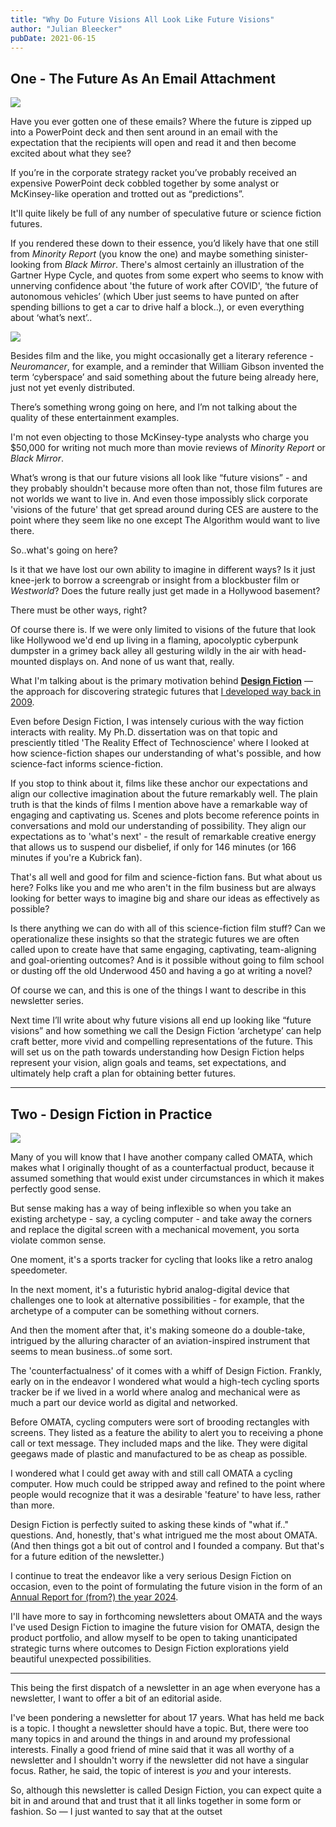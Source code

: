 ```yaml
---
title: "Why Do Future Visions All Look Like Future Visions"
author: "Julian Bleecker"
pubDate: 2021-06-15
---
```


## One - The Future As An Email Attachment

![](/bd-images/why-do-future-visions-all-look-like-future-visions/why-do-future-visions-all-look-like-future-visions_faa8053a-55d2-4713-b3b8-81d4c0e3604d.png) 


Have you ever gotten one of these emails? Where the future is zipped up into a PowerPoint deck and then sent around in an email with the expectation that the recipients will open and read it and then become excited about what they see? 

If you’re in the corporate strategy racket you’ve probably received an expensive PowerPoint deck cobbled together by some analyst or McKinsey-like operation and trotted out as “predictions”. 

It'll quite likely be full of any number of speculative future or science fiction futures.

If you rendered these down to their essence, you’d likely have that one still from *Minority Report* (you know the one) and maybe something sinister-looking from *Black Mirror*. There's almost certainly an illustration of the Gartner Hype Cycle, and quotes from some expert who seems to know with unnerving confidence about 'the future of work after COVID', ‘the future of autonomous vehicles’ (which Uber just seems to have punted on after spending billions to get a car to drive half a block..), or even everything about ‘what’s next’..

 ![](/bd-images/why-do-future-visions-all-look-like-future-visions/why-do-future-visions-all-look-like-future-visions_998090db-c4e5-40b5-8e77-27095052df62.png) 
 
Besides film and the like, you might occasionally get a literary reference - *Neuromancer*, for example, and a reminder that William Gibson invented the term ‘cyberspace’ and said something about the future being already here, just not yet evenly distributed.


There’s something wrong going on here, and I’m not talking about the quality of these entertainment examples.

I'm not even objecting to those McKinsey-type analysts who charge you $50,000 for writing not much more than movie reviews of *Minority Report* or *Black Mirror*.

What’s wrong is that our future visions all look like “future visions” - and they probably shouldn't because more often than not, those film futures are not worlds we want to live in. And even those impossibly slick corporate 'visions of the future' that get spread around during CES are austere to the point where they seem like no one except The Algorithm would want to live there.

So..what's going on here?

Is it that we have lost our own ability to imagine in different ways? Is it just knee-jerk to borrow a screengrab or insight from a blockbuster film or *Westworld*? Does the future really just get made in a Hollywood basement? 

There must be other ways, right?

Of course there is. If we were only limited to visions of the future that look like Hollywood we'd end up living in a flaming, apocolyptic cyberpunk dumpster in a grimey back alley all gesturing wildly in the air with head-mounted displays on. And none of us want that, really.

What I'm talking about is the primary motivation behind **[Design Fiction](https://blog.nearfuturelaboratory.com/category/design-fiction/)** — the approach for discovering strategic  futures that [I developed way back in 2009](https://blog.nearfuturelaboratory.com/2009/03/17/design-fiction-a-short-essay-on-design-science-fact-and-fiction/). 

Even before Design Fiction, I was intensely curious with the way fiction interacts with reality. My Ph.D. dissertation was on that topic and presciently titled 'The Reality Effect of Technoscience' where I looked at how science-fiction shapes our understanding of what's possible, and how science-fact informs science-fiction.

If you stop to think about it, films like these anchor our expectations and align our collective imagination about the future remarkably well. The plain truth is that the kinds of films I mention above have a remarkable way of engaging and captivating us. Scenes and plots become reference points in conversations and mold our understanding of possibility. They align our expectations as to 'what's next' - the result of remarkable creative energy that allows us to suspend our disbelief, if only for 146 minutes (or 166 minutes if you're a Kubrick fan).  

That's all well and good for film and science-fiction fans. But what about us here? Folks like you and me who aren't in the film business but are always looking for better ways to imagine big and share our ideas as effectively as possible?

Is there anything we can do with all of this science-fiction film stuff? Can we operationalize these insights so that the strategic futures we are often called upon to create have that same engaging, captivating, team-aligning and goal-orienting outcomes? And is it possible without going to film school or dusting off the old Underwood 450 and having a go at writing a novel?

Of course we can, and this is one of the things I want to describe in this newsletter series. 

Next time I’ll write about why future visions all end up looking like “future visions” and how something we call the Design Fiction ‘archetype’ can help craft better, more vivid and compelling representations of the future. This will set us on the path towards understanding how Design Fiction helps represent your vision, align goals and teams, set expectations, and ultimately help craft a plan for obtaining better futures.

***
## Two - Design Fiction in Practice

 ![](/bd-images/why-do-future-visions-all-look-like-future-visions/why-do-future-visions-all-look-like-future-visions_955466a3-7fb8-4f06-a232-ef5b67d16898.png) 
 

Many of you will know that I have another company called OMATA, which makes what I originally thought of as a counterfactual product, because it assumed something that would exist under circumstances in which it makes perfectly good sense. 

But sense making has a way of being inflexible so when you take an existing archetype - say, a cycling computer - and take away the corners and replace the digital screen with a mechanical movement, you sorta violate common sense.

One moment, it's a sports tracker for cycling that looks like a retro analog speedometer. 

In the next moment, it's a futuristic hybrid analog-digital device that challenges one to look at alternative possibilities - for example, that the archetype of a computer can be something without corners. 

And then the moment after that, it's making someone do a double-take, intrigued by the alluring character of an aviation-inspired instrument that seems to mean business..of some sort. 

The 'counterfactualness' of it comes with a whiff of Design Fiction. Frankly, early on in the endeavor I wondered what would a high-tech cycling sports tracker be if we lived in a world where analog and mechanical were as much a part our device world as digital and networked.

Before OMATA, cycling computers were sort of brooding rectangles with screens. They listed as a feature the ability to alert you to receiving a phone call or text message. They included maps and the like. They were digital geegaws made of plastic and manufactured to be as cheap as possible.

I wondered what I could get away with and still call OMATA a cycling computer. How much could be stripped away and refined to the point where people would recognize that it was a desirable 'feature' to have less, rather than more.

Design Fiction is perfectly suited to asking these kinds of "what if.." questions. And, honestly, that's what intrigued me the most about OMATA. (And then things got a bit out of control and I founded a company. But that's for a future edition of the newsletter.)

I continue to treat the endeavor like a very serious Design Fiction on occasion, even to the point of formulating the future vision in the form of an [Annual Report for (from?) the year 2024](https://medium.com/design-fictions/why-did-i-write-an-annual-report-from-the-future-849cf12b0687).

I'll have more to say in forthcoming newsletters about OMATA and the ways I've used Design Fiction to imagine the future vision for OMATA, design the product portfolio, and allow myself to be open to taking unanticipated strategic turns where outcomes to Design Fiction explorations yield beautiful unexpected possibilities.

***
This being the first dispatch of a newsletter in an age when everyone has a newsletter, I want to offer a bit of an editorial aside.

I've been pondering a newsletter for about 17 years. What has held me back is a topic. I thought a newsletter should have a topic. But, there were too many topics in and around the things in and around my professional interests. Finally a good friend of mine said that it was all worthy of a newsletter and I shouldn't worry if the newsletter did not have a singular focus. Rather, he said, the topic of interest is *you* and your interests.

So, although this newsletter is called Design Fiction, you can expect quite a bit in and around that and trust that it all links together in some form or fashion. So — I just wanted to say that at the outset